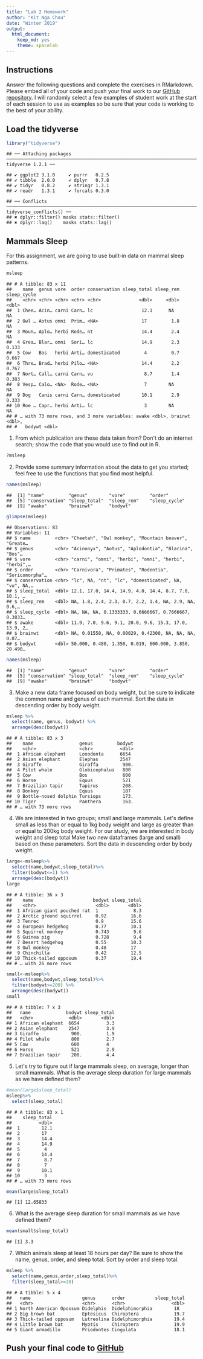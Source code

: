 ```yaml
---
title: "Lab 2 Homework"
author: "Kit Nga Chou"
date: "Winter 2019"
output:
  html_document:
    keep_md: yes
    theme: spacelab
---
```


## Instructions
Answer the following questions and complete the exercises in RMarkdown. Please embed all of your code and push your final work to our [GitHub repository](https://github.com/FRS417-DataScienceBiologists). I will randomly select a few examples of student work at the start of each session to use as examples so be sure that your code is working to the best of your ability.

## Load the tidyverse

```r
library("tidyverse")
```

```
## ── Attaching packages ────────────────────────────────────────────────────────────────────────────────────────────── tidyverse 1.2.1 ──
```

```
## ✔ ggplot2 3.1.0     ✔ purrr   0.2.5
## ✔ tibble  2.0.0     ✔ dplyr   0.7.8
## ✔ tidyr   0.8.2     ✔ stringr 1.3.1
## ✔ readr   1.3.1     ✔ forcats 0.3.0
```

```
## ── Conflicts ───────────────────────────────────────────────────────────────────────────────────────────────── tidyverse_conflicts() ──
## ✖ dplyr::filter() masks stats::filter()
## ✖ dplyr::lag()    masks stats::lag()
```

## Mammals Sleep
For this assignment, we are going to use built-in data on mammal sleep patterns.  

```r
msleep
```

```
## # A tibble: 83 x 11
##    name  genus vore  order conservation sleep_total sleep_rem sleep_cycle
##    <chr> <chr> <chr> <chr> <chr>              <dbl>     <dbl>       <dbl>
##  1 Chee… Acin… carni Carn… lc                  12.1      NA        NA    
##  2 Owl … Aotus omni  Prim… <NA>                17         1.8      NA    
##  3 Moun… Aplo… herbi Rode… nt                  14.4       2.4      NA    
##  4 Grea… Blar… omni  Sori… lc                  14.9       2.3       0.133
##  5 Cow   Bos   herbi Arti… domesticated         4         0.7       0.667
##  6 Thre… Brad… herbi Pilo… <NA>                14.4       2.2       0.767
##  7 Nort… Call… carni Carn… vu                   8.7       1.4       0.383
##  8 Vesp… Calo… <NA>  Rode… <NA>                 7        NA        NA    
##  9 Dog   Canis carni Carn… domesticated        10.1       2.9       0.333
## 10 Roe … Capr… herbi Arti… lc                   3        NA        NA    
## # … with 73 more rows, and 3 more variables: awake <dbl>, brainwt <dbl>,
## #   bodywt <dbl>
```

1. From which publication are these data taken from? Don't do an internet search; show the code that you would use to find out in R.

```r
?msleep
```



2. Provide some summary information about the data to get you started; feel free to use the functions that you find most helpful.

```r
names(msleep)
```

```
##  [1] "name"         "genus"        "vore"         "order"       
##  [5] "conservation" "sleep_total"  "sleep_rem"    "sleep_cycle" 
##  [9] "awake"        "brainwt"      "bodywt"
```

```r
glimpse(msleep)
```

```
## Observations: 83
## Variables: 11
## $ name         <chr> "Cheetah", "Owl monkey", "Mountain beaver", "Greate…
## $ genus        <chr> "Acinonyx", "Aotus", "Aplodontia", "Blarina", "Bos"…
## $ vore         <chr> "carni", "omni", "herbi", "omni", "herbi", "herbi",…
## $ order        <chr> "Carnivora", "Primates", "Rodentia", "Soricomorpha"…
## $ conservation <chr> "lc", NA, "nt", "lc", "domesticated", NA, "vu", NA,…
## $ sleep_total  <dbl> 12.1, 17.0, 14.4, 14.9, 4.0, 14.4, 8.7, 7.0, 10.1, …
## $ sleep_rem    <dbl> NA, 1.8, 2.4, 2.3, 0.7, 2.2, 1.4, NA, 2.9, NA, 0.6,…
## $ sleep_cycle  <dbl> NA, NA, NA, 0.1333333, 0.6666667, 0.7666667, 0.3833…
## $ awake        <dbl> 11.9, 7.0, 9.6, 9.1, 20.0, 9.6, 15.3, 17.0, 13.9, 2…
## $ brainwt      <dbl> NA, 0.01550, NA, 0.00029, 0.42300, NA, NA, NA, 0.07…
## $ bodywt       <dbl> 50.000, 0.480, 1.350, 0.019, 600.000, 3.850, 20.490…
```

```r
names(msleep)
```

```
##  [1] "name"         "genus"        "vore"         "order"       
##  [5] "conservation" "sleep_total"  "sleep_rem"    "sleep_cycle" 
##  [9] "awake"        "brainwt"      "bodywt"
```



3. Make a new data frame focused on body weight, but be sure to indicate the common name and genus of each mammal. Sort the data in descending order by body weight.


```r
msleep %>% 
  select(name, genus, bodywt) %>% 
  arrange(desc(bodywt))
```

```
## # A tibble: 83 x 3
##    name                 genus         bodywt
##    <chr>                <chr>          <dbl>
##  1 African elephant     Loxodonta      6654 
##  2 Asian elephant       Elephas        2547 
##  3 Giraffe              Giraffa         900.
##  4 Pilot whale          Globicephalus   800 
##  5 Cow                  Bos             600 
##  6 Horse                Equus           521 
##  7 Brazilian tapir      Tapirus         208.
##  8 Donkey               Equus           187 
##  9 Bottle-nosed dolphin Tursiops        173.
## 10 Tiger                Panthera        163.
## # … with 73 more rows
```



4. We are interested in two groups; small and large mammals. Let's define small as less than or equal to 1kg body weight and large as greater than or equal to 200kg body weight. For our study, we are interested in body weight and sleep total Make two new dataframes (large and small) based on these parameters. Sort the data in descending order by body weight.

```r
large<-msleep%>%
  select(name,bodywt,sleep_total)%>% 
  filter(bodywt<=1) %>% 
  arrange(desc(bodywt))
large
```

```
## # A tibble: 36 x 3
##    name                      bodywt sleep_total
##    <chr>                      <dbl>       <dbl>
##  1 African giant pouched rat  1             8.3
##  2 Arctic ground squirrel     0.92         16.6
##  3 Tenrec                     0.9          15.6
##  4 European hedgehog          0.77         10.1
##  5 Squirrel monkey            0.743         9.6
##  6 Guinea pig                 0.728         9.4
##  7 Desert hedgehog            0.55         10.3
##  8 Owl monkey                 0.48         17  
##  9 Chinchilla                 0.42         12.5
## 10 Thick-tailed opposum       0.37         19.4
## # … with 26 more rows
```

```r
small<-msleep%>%
  select(name,bodywt,sleep_total)%>%
  filter(bodywt>=200) %>%
  arrange(desc(bodywt))
small
```

```
## # A tibble: 7 x 3
##   name             bodywt sleep_total
##   <chr>             <dbl>       <dbl>
## 1 African elephant  6654          3.3
## 2 Asian elephant    2547          3.9
## 3 Giraffe            900.         1.9
## 4 Pilot whale        800          2.7
## 5 Cow                600          4  
## 6 Horse              521          2.9
## 7 Brazilian tapir    208.         4.4
```





5. Let's try to figure out if large mammals sleep, on average, longer than small mammals. What is the average sleep duration for large mammals as we have defined them?

```r
#mean(large$sleep_total)
msleep%>%
  select(sleep_total)
```

```
## # A tibble: 83 x 1
##    sleep_total
##          <dbl>
##  1        12.1
##  2        17  
##  3        14.4
##  4        14.9
##  5         4  
##  6        14.4
##  7         8.7
##  8         7  
##  9        10.1
## 10         3  
## # … with 73 more rows
```

```r
mean(large$sleep_total)
```

```
## [1] 12.65833
```


6. What is the average sleep duration for small mammals as we have defined them?

```r
mean(small$sleep_total)
```

```
## [1] 3.3
```



7. Which animals sleep at least 18 hours per day? Be sure to show the name, genus, order, and sleep total. Sort by order and sleep total.

```r
msleep %>%
  select(name,genus,order,sleep_total)%>%
  filter(sleep_total>=18)
```

```
## # A tibble: 5 x 4
##   name                   genus      order           sleep_total
##   <chr>                  <chr>      <chr>                 <dbl>
## 1 North American Opossum Didelphis  Didelphimorphia        18  
## 2 Big brown bat          Eptesicus  Chiroptera             19.7
## 3 Thick-tailed opposum   Lutreolina Didelphimorphia        19.4
## 4 Little brown bat       Myotis     Chiroptera             19.9
## 5 Giant armadillo        Priodontes Cingulata              18.1
```




## Push your final code to [GitHub](https://github.com/FRS417-DataScienceBiologists)

